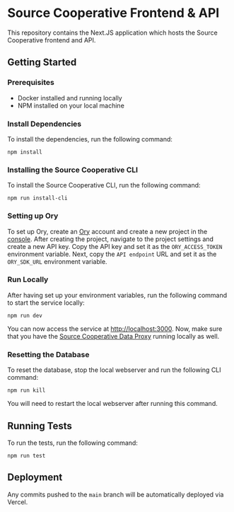 # Source Cooperative Frontend & API

This repository contains the Next.JS application which hosts the Source Cooperative frontend and API.

## Getting Started

### Prerequisites
 - Docker installed and running locally
 - NPM installed on your local machine

### Install Dependencies

To install the dependencies, run the following command:

```
npm install
```

### Installing the Source Cooperative CLI

To install the Source Cooperative CLI, run the following command:

```
npm run install-cli
```

### Setting up Ory

To set up Ory, create an [Ory](https://ory.sh) account and create a new project in the [console](https://console.ory.sh).
After creating the project, navigate to the project settings and create a new API key.
Copy the API key and set it as the `ORY_ACCESS_TOKEN` environment variable.
Next, copy the `API endpoint` URL and set it as the `ORY_SDK_URL` environment variable.

### Run Locally

After having set up your environment variables, run the following command to start the service locally:

```
npm run dev
```

You can now access the service at [http://localhost:3000](http://localhost:3000).
Now, make sure that you have the [Source Cooperative Data Proxy](https://github.com/source-cooperative/data.source.coop) running locally as well.


### Resetting the Database

To reset the database, stop the local webserver and run the following CLI command:

```
npm run kill
```

You will need to restart the local webserver after running this command.


## Running Tests

To run the tests, run the following command:

```
npm run test
```

## Deployment

Any commits pushed to the `main` branch will be automatically deployed via Vercel.
